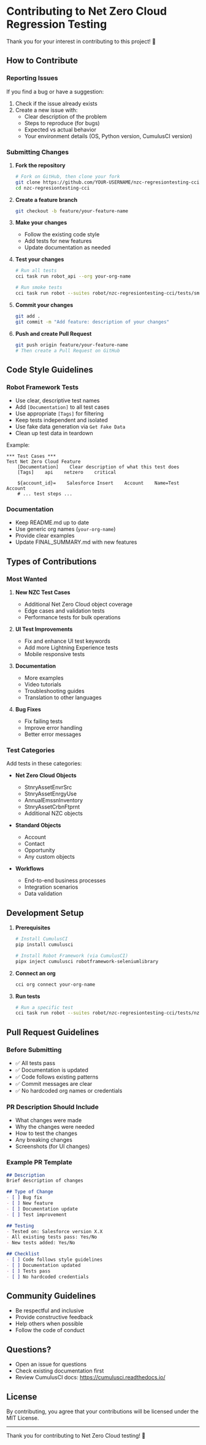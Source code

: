 # Contributing to Net Zero Cloud Regression Testing

Thank you for your interest in contributing to this project! 🎉

## How to Contribute

### Reporting Issues

If you find a bug or have a suggestion:
1. Check if the issue already exists
2. Create a new issue with:
   - Clear description of the problem
   - Steps to reproduce (for bugs)
   - Expected vs actual behavior
   - Your environment details (OS, Python version, CumulusCI version)

### Submitting Changes

1. **Fork the repository**
   ```bash
   # Fork on GitHub, then clone your fork
   git clone https://github.com/YOUR-USERNAME/nzc-regresiontesting-cci.git
   cd nzc-regresiontesting-cci
   ```

2. **Create a feature branch**
   ```bash
   git checkout -b feature/your-feature-name
   ```

3. **Make your changes**
   - Follow the existing code style
   - Add tests for new features
   - Update documentation as needed

4. **Test your changes**
   ```bash
   # Run all tests
   cci task run robot_api --org your-org-name
   
   # Run smoke tests
   cci task run robot --suites robot/nzc-regresiontesting-cci/tests/smoke_tests.robot --org your-org-name
   ```

5. **Commit your changes**
   ```bash
   git add .
   git commit -m "Add feature: description of your changes"
   ```

6. **Push and create Pull Request**
   ```bash
   git push origin feature/your-feature-name
   # Then create a Pull Request on GitHub
   ```

## Code Style Guidelines

### Robot Framework Tests

- Use clear, descriptive test names
- Add `[Documentation]` to all test cases
- Use appropriate `[Tags]` for filtering
- Keep tests independent and isolated
- Use fake data generation via `Get Fake Data`
- Clean up test data in teardown

Example:
```robot
*** Test Cases ***
Test Net Zero Cloud Feature
    [Documentation]    Clear description of what this test does
    [Tags]    api    netzero    critical
    
    ${account_id}=    Salesforce Insert    Account    Name=Test Account
    # ... test steps ...
```

### Documentation

- Keep README.md up to date
- Use generic org names (`your-org-name`)
- Provide clear examples
- Update FINAL_SUMMARY.md with new features

## Types of Contributions

### Most Wanted

1. **New NZC Test Cases**
   - Additional Net Zero Cloud object coverage
   - Edge cases and validation tests
   - Performance tests for bulk operations

2. **UI Test Improvements**
   - Fix and enhance UI test keywords
   - Add more Lightning Experience tests
   - Mobile responsive tests

3. **Documentation**
   - More examples
   - Video tutorials
   - Troubleshooting guides
   - Translation to other languages

4. **Bug Fixes**
   - Fix failing tests
   - Improve error handling
   - Better error messages

### Test Categories

Add tests in these categories:

- **Net Zero Cloud Objects**
  - StnryAssetEnvrSrc
  - StnryAssetEnrgyUse
  - AnnualEmssnInventory
  - StnryAssetCrbnFtprnt
  - Additional NZC objects

- **Standard Objects**
  - Account
  - Contact
  - Opportunity
  - Any custom objects

- **Workflows**
  - End-to-end business processes
  - Integration scenarios
  - Data validation

## Development Setup

1. **Prerequisites**
   ```bash
   # Install CumulusCI
   pip install cumulusci
   
   # Install Robot Framework (via CumulusCI)
   pipx inject cumulusci robotframework-seleniumlibrary
   ```

2. **Connect an org**
   ```bash
   cci org connect your-org-name
   ```

3. **Run tests**
   ```bash
   # Run a specific test
   cci task run robot --suites robot/nzc-regresiontesting-cci/tests/nzc_simple_workflow.robot --org your-org-name
   ```

## Pull Request Guidelines

### Before Submitting

- ✅ All tests pass
- ✅ Documentation is updated
- ✅ Code follows existing patterns
- ✅ Commit messages are clear
- ✅ No hardcoded org names or credentials

### PR Description Should Include

- What changes were made
- Why the changes were needed
- How to test the changes
- Any breaking changes
- Screenshots (for UI changes)

### Example PR Template

```markdown
## Description
Brief description of changes

## Type of Change
- [ ] Bug fix
- [ ] New feature
- [ ] Documentation update
- [ ] Test improvement

## Testing
- Tested on: Salesforce version X.X
- All existing tests pass: Yes/No
- New tests added: Yes/No

## Checklist
- [ ] Code follows style guidelines
- [ ] Documentation updated
- [ ] Tests pass
- [ ] No hardcoded credentials
```

## Community Guidelines

- Be respectful and inclusive
- Provide constructive feedback
- Help others when possible
- Follow the code of conduct

## Questions?

- Open an issue for questions
- Check existing documentation first
- Review CumulusCI docs: https://cumulusci.readthedocs.io/

## License

By contributing, you agree that your contributions will be licensed under the MIT License.

---

Thank you for contributing to Net Zero Cloud testing! 🌱

